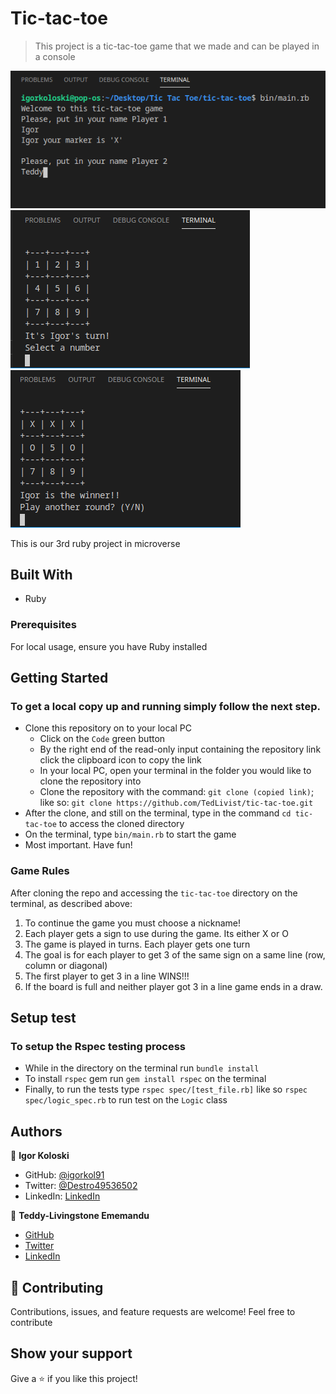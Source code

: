 # Tic-tac-toe

> This project is a tic-tac-toe game that we made and can be played in a console

![ruby-tic-tac-toe](./sc1.png)
![ruby-tic-tac-toe](./sc2.png)
![ruby-tic-tac-toe](./sc3.png)

This is our 3rd ruby project in microverse

## Built With

- Ruby

### Prerequisites

For local usage, ensure you have Ruby installed

## Getting Started

### To get a local copy up and running simply follow the next step.

- Clone this repository on to your local PC
  - Click on the `Code` green button
  - By the right end of the read-only input containing the repository link click the clipboard icon to copy the link
  - In your local PC, open your terminal in the folder you would like to clone the repository into
  - Clone the repository with the command: `git clone (copied link)`; like so: `git clone https://github.com/TedLivist/tic-tac-toe.git`
- After the clone, and still on the terminal, type in the command `cd tic-tac-toe` to access the cloned directory
- On the terminal, type `bin/main.rb` to start the game
- Most important. Have fun!

### Game Rules

After cloning the repo and accessing the `tic-tac-toe` directory on the terminal, as described above:

  1. To continue the game you must choose a nickname!
  2. Each player gets a sign to use during the game. Its either X or O
  3. The game is played in turns. Each player gets one turn
  4. The goal is for each player to get 3 of the same sign on a same line (row, column or diagonal)
  5. The first player to get 3 in a line WINS!!!
  6. If the board is full and neither player got 3 in a line game ends in a draw.

## Setup test

### To setup the Rspec testing process
 
 - While in the directory on the terminal run `bundle install`
 - To install `rspec` gem run `gem install rspec` on the terminal
 - Finally, to run the tests type `rspec spec/[test_file.rb]` like so `rspec spec/logic_spec.rb` to run test on the `Logic` class

## Authors

:bust_in_silhouette: **Igor Koloski**

- GitHub: [@igorkol91](https://github.com/igorkol91)
- Twitter: [@Destro49536502](https://twitter.com/Destro49536502)
- LinkedIn: [LinkedIn](https://www.linkedin.com/in/igor-koloski-a754aa208/)

:bust_in_silhouette: **Teddy-Livingstone Ememandu**

- [GitHub](https://github.com/TedLivist)
- [Twitter](https://twitter/iamxted)
- [LinkedIn](https://linkedin.com/in/tememandu)

## :handshake: Contributing

Contributions, issues, and feature requests are welcome!
Feel free to contribute

## Show your support

Give a ⭐️ if you like this project!
